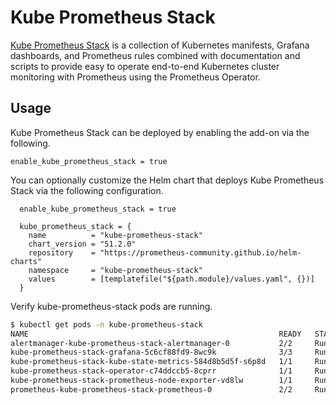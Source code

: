 # Kube Prometheus Stack

[Kube Prometheus Stack](https://github.com/prometheus-community/helm-charts/tree/main/charts/kube-prometheus-stack) is a collection of Kubernetes manifests, Grafana dashboards, and Prometheus rules combined with documentation and scripts to provide easy to operate end-to-end Kubernetes cluster monitoring with Prometheus using the Prometheus Operator.

## Usage

Kube Prometheus Stack can be deployed by enabling the add-on via the following.

```hcl
enable_kube_prometheus_stack = true
```

You can optionally customize the Helm chart that deploys Kube Prometheus Stack via the following configuration.

```hcl
  enable_kube_prometheus_stack = true

  kube_prometheus_stack = {
    name          = "kube-prometheus-stack"
    chart_version = "51.2.0"
    repository    = "https://prometheus-community.github.io/helm-charts"
    namespace     = "kube-prometheus-stack"
    values        = [templatefile("${path.module}/values.yaml", {})]
  }
```

Verify kube-prometheus-stack pods are running.

```sh
$ kubectl get pods -n kube-prometheus-stack
NAME                                                        READY   STATUS    RESTARTS       AGE
alertmanager-kube-prometheus-stack-alertmanager-0           2/2     Running   3 (2d2h ago)   2d7h
kube-prometheus-stack-grafana-5c6cf88fd9-8wc9k              3/3     Running   3 (2d2h ago)   2d7h
kube-prometheus-stack-kube-state-metrics-584d8b5d5f-s6p8d   1/1     Running   1 (2d2h ago)   2d7h
kube-prometheus-stack-operator-c74ddccb5-8cprr              1/1     Running   1 (2d2h ago)   2d7h
kube-prometheus-stack-prometheus-node-exporter-vd8lw        1/1     Running   1 (2d2h ago)   2d7h
prometheus-kube-prometheus-stack-prometheus-0               2/2     Running   2 (2d2h ago)   2d7h
```
